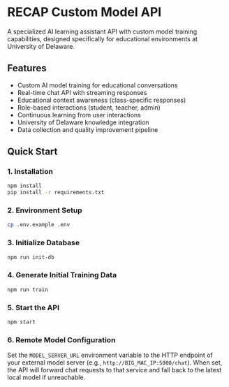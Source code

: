# RECAP Custom Model API

A specialized AI learning assistant API with custom model training capabilities, designed specifically for educational environments at University of Delaware.

## Features

- Custom AI model training for educational conversations
- Real-time chat API with streaming responses
- Educational context awareness (class-specific responses)
- Role-based interactions (student, teacher, admin)
- Continuous learning from user interactions
- University of Delaware knowledge integration
- Data collection and quality improvement pipeline

## Quick Start

### 1. Installation
```bash
npm install
pip install -r requirements.txt
```

### 2. Environment Setup
```bash
cp .env.example .env
```

### 3. Initialize Database
```bash
npm run init-db
```

### 4. Generate Initial Training Data
```bash
npm run train
```

### 5. Start the API
```bash
npm start
```

### 6. Remote Model Configuration
Set the `MODEL_SERVER_URL` environment variable to the HTTP endpoint of your
external model server (e.g., `http://BIG_MAC_IP:5000/chat`). When set, the API
will forward chat requests to that service and fall back to the latest local
model if unreachable.

